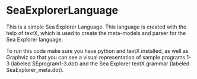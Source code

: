 # SeaExplorerLanguage
This is a simple Sea Explorer Language.
This language is created with the help of textX, which is used to create the meta-models and parser for the Sea Explorer language.

To run this code make sure you have python and textX installed, as well as Graphviz so that you can see a visual representation of sample programs 1-3 (labeled SEprogram1-3.dot) and the Sea Explorer textX grammar (labeled SeaExplorer_meta.dot).
